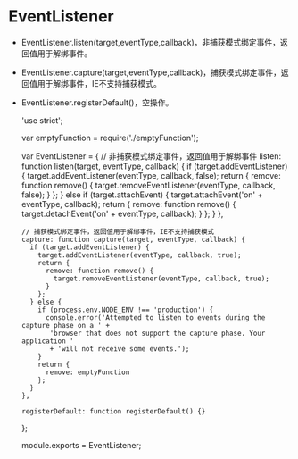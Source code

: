 # EventListener

* EventListener.listen(target,eventType,callback)，非捕获模式绑定事件，返回值用于解绑事件。
* EventListener.capture(target,eventType,callback)，捕获模式绑定事件，返回值用于解绑事件，IE不支持捕获模式。
* EventListener.registerDefault()，空操作。

    'use strict';

    var emptyFunction = require('./emptyFunction');

    var EventListener = {
      // 非捕获模式绑定事件，返回值用于解绑事件
      listen: function listen(target, eventType, callback) {
        if (target.addEventListener) {
          target.addEventListener(eventType, callback, false);
          return {
            remove: function remove() {
              target.removeEventListener(eventType, callback, false);
            }
          };
        } else if (target.attachEvent) {
          target.attachEvent('on' + eventType, callback);
          return {
            remove: function remove() {
              target.detachEvent('on' + eventType, callback);
            }
          };
        }
      },

      // 捕获模式绑定事件，返回值用于解绑事件，IE不支持捕获模式
      capture: function capture(target, eventType, callback) {
        if (target.addEventListener) {
          target.addEventListener(eventType, callback, true);
          return {
            remove: function remove() {
              target.removeEventListener(eventType, callback, true);
            }
          };
        } else {
          if (process.env.NODE_ENV !== 'production') {
            console.error('Attempted to listen to events during the capture phase on a ' +
             'browser that does not support the capture phase. Your application ' 
             + 'will not receive some events.');
          }
          return {
            remove: emptyFunction
          };
        }
      },

      registerDefault: function registerDefault() {}
    };

    module.exports = EventListener;
